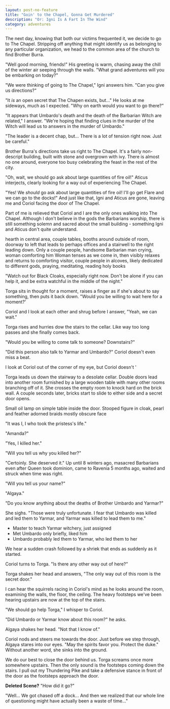 ```yaml
---
layout: post-no-feature
title: "Goin' to the Chapel, Gonna Get Murdered"
description: "Or: Igni Is A Fart In The Wind"
category: adventures
---
```


The next day, knowing that both our victims frequented it, we decide to go to
The Chapel. Stripping off anything that might identify us as belonging to any
particular organization, we head to the common area of the church to find
Brother Burra.

"Well good morning, friends!" His greeting is warm, chasing away the chill of
the winter air seeping through the walls. "What grand adventures will you be
embarking on today?"

"We were thinking of going to The Chapel," Igni answers him. "Can you give us
directions?"

"It _is_ an open secret that The Chapen exists, but..." He looks at me sideways,
much as I expected. "Why on earth would you want to go there?"

"It appears that Umbardo's death and the death of the Barbarian Witch are
related," I answer. "We're hoping that finding clues in the murder of the
Witch will lead us to answers in the murder of Umbardo."

"The leader is a decent chap, but... There is a lot of tension right now. Just
be careful."

Brother Burra's directions take us right to The Chapel. It's a fairly
non-descript building, built with stone and overgrown with ivy. There is almost
no one around, everyone too busy celebrating the feast in the rest of the city.

"Oh, wait, we should go ask about large quantities of fire oil!" Aticus
interjects, clearly looking for a way out of experiencing The Chapel.

"Yes! We _should_ go ask about large quantities of fire oil! I'll go get Flare
and we can go to the docks!" And just like that, Igni and Aticus are gone,
leaving me and Coriol facing the door of The Chapel.

Part of me is relieved that Coriol and I are the only ones walking into The
Chapel. Although I don't believe in the gods the Barbarians worship, there is
still something solemn and sacred about the small building - something Igni and
Aticus don't quite understand.

hearth in central area, couple tables, booths around outside of room, doorway to left that leads to perhaps offices
and a stairwell to the right leading down. Only a couple people, handsome Barbarian man crying, woman comforting him
Woman tenses as we come in, then visibly relaxes and returns to comforting visitor, couple people in alcoves, likely
dedicated to different gods, praying, meditating, reading holy books





"Watch out for Black Cloaks, especially right now. Don't be alone if you can help
it, and be extra watchful in the middle of the night."

Torga sits in thought for a moment, raises a finger as if she's about to say
something, then puts it back down. "Would you be willing to wait here for a
moment?'

Coriol and I look at each other and shrug before I answer, "Yeah, we can wait."

Torga rises and hurries dow the stairs to the cellar. Like way too long passes
and she finally comes back.

"Would you be willing to come talk to someone? Downstairs?"

"Did this person also talk to Yarmar and Umbardo?" Coriol doesn't even miss a
beat.

I look at Coriol out of the corner of my eye, but Coriol doesn't '

Torga leads us down the stairway to a desolate cellar. Double doors lead into
another room furnished by a large wooden table with many other rooms branching
off of it. She crosses the empty room to knock hard on the brick wall. A couple
seconds later, bricks start to slide to either side and a secret door opens.

Small oil lamp on simple table inside the door. Stooped figure in cloak, pearl and feather
adorned braids mostly obscure face

"It was I, I who took the pristess's life."

"Amanda?"

"Yes, I killed her."

"Will you tell us why you killed her?"

"Certoinly. She deserved it." Up until 8 winters ago, masacred Barbarians even after Queen
took dominion, came to Ravenia 5 months ago, waited and struck when time was right.

"Will you tell us your name?"

"Algaya."

"Do you know anything about the deaths of Brother Umbardo and Yarmar?"

She sighs. "Those were truly unfortunate. I fear that Umbardo was killed and
led them to Yarmar, and Yarmar was killed to lead them to me."

- Master to teach Yarmar witchery, just assigned
- Met Umbardo only briefly, liked him
- Umbardo probably led them to Yarmar, who led them to her



We hear a sudden crash followed by a shriek that ends as suddenly as it started.

Coriol turns to Torga. "Is there any other way out of here?"

Torga shakes her head and answers, "The only way out of this room is the secret
door."

I can hear the squirrels racing in Coriol's mind as he looks around the room,
examining the walls, the floor, the ceiling. The heavy footsteps we've been
hearing upstairs are now at the top of the stairs.

"We should go help Torga," I whisper to Coriol.

"Did Umbardo or Yarmar know about this room?" he asks.

Algaya shakes her head. "Not that I know of."

Coriol nods and steers me towards the door. Just before we step through, Algaya
stares into our eyes. "May the spirits favor you. Protect the duke." Without
another word, she sinks into the ground.

We do our best to close the door behind us. Torga screams once more somewhere
upstairs. Then the only sound is the footsteps coming down the stairs. I pull
out my Thundering Pike and take a defensive stance in front of the door as the
footsteps approach the door.




**Deleted Scene?**
"How did it go?"

"Well... We got chased off a dock... And then we realized that our whole line
of questioning might have actually been a waste of time..."
